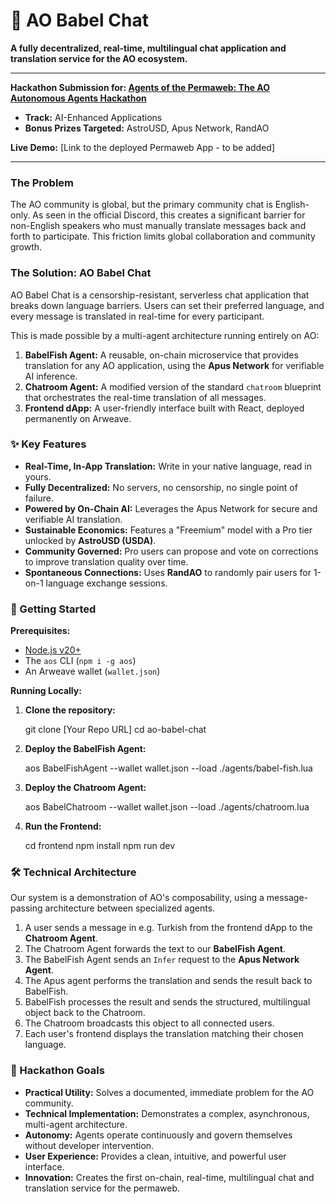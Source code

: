 # 🤖 AO Babel Chat

**A fully decentralized, real-time, multilingual chat application and translation service for the AO ecosystem.**

---

**Hackathon Submission for: [Agents of the Permaweb: The AO Autonomous Agents Hackathon](https://example.com/hackathon-link)**

-   **Track:** AI-Enhanced Applications
-   **Bonus Prizes Targeted:** AstroUSD, Apus Network, RandAO

**Live Demo:** [Link to the deployed Permaweb App - to be added]

---

### The Problem

The AO community is global, but the primary community chat is English-only. As seen in the official Discord, this creates a significant barrier for non-English speakers who must manually translate messages back and forth to participate. This friction limits global collaboration and community growth.

### The Solution: AO Babel Chat

AO Babel Chat is a censorship-resistant, serverless chat application that breaks down language barriers. Users can set their preferred language, and every message is translated in real-time for every participant.

This is made possible by a multi-agent architecture running entirely on AO:

1.  **BabelFish Agent:** A reusable, on-chain microservice that provides translation for any AO application, using the **Apus Network** for verifiable AI inference.
2.  **Chatroom Agent:** A modified version of the standard `chatroom` blueprint that orchestrates the real-time translation of all messages.
3.  **Frontend dApp:** A user-friendly interface built with React, deployed permanently on Arweave.

### ✨ Key Features

*   **Real-Time, In-App Translation:** Write in your native language, read in yours.
*   **Fully Decentralized:** No servers, no censorship, no single point of failure.
*   **Powered by On-Chain AI:** Leverages the Apus Network for secure and verifiable AI translation.
*   **Sustainable Economics:** Features a "Freemium" model with a Pro tier unlocked by **AstroUSD (USDA)**.
*   **Community Governed:** Pro users can propose and vote on corrections to improve translation quality over time.
*   **Spontaneous Connections:** Uses **RandAO** to randomly pair users for 1-on-1 language exchange sessions.

### 🚀 Getting Started

**Prerequisites:**
*   [Node.js v20+](https://nodejs.org/)
*   The `aos` CLI (`npm i -g aos`)
*   An Arweave wallet (`wallet.json`)

**Running Locally:**

1.  **Clone the repository:**

    git clone [Your Repo URL]
    cd ao-babel-chat
 

2.  **Deploy the BabelFish Agent:**
  
    aos BabelFishAgent --wallet wallet.json --load ./agents/babel-fish.lua


3.  **Deploy the Chatroom Agent:**
    
    aos BabelChatroom --wallet wallet.json --load ./agents/chatroom.lua


4.  **Run the Frontend:**
   
    cd frontend
    npm install
    npm run dev
    

### 🛠️ Technical Architecture

Our system is a demonstration of AO's composability, using a message-passing architecture between specialized agents.

1.  A user sends a message in e.g. Turkish from the frontend dApp to the **Chatroom Agent**.
2.  The Chatroom Agent forwards the text to our **BabelFish Agent**.
3.  The BabelFish Agent sends an `Infer` request to the **Apus Network Agent**.
4.  The Apus agent performs the translation and sends the result back to BabelFish.
5.  BabelFish processes the result and sends the structured, multilingual object back to the Chatroom.
6.  The Chatroom broadcasts this object to all connected users.
7.  Each user's frontend displays the translation matching their chosen language.

### 🌟 Hackathon Goals

*   **Practical Utility:** Solves a documented, immediate problem for the AO community.
*   **Technical Implementation:** Demonstrates a complex, asynchronous, multi-agent architecture.
*   **Autonomy:** Agents operate continuously and govern themselves without developer intervention.
*   **User Experience:** Provides a clean, intuitive, and powerful user interface.
*   **Innovation:** Creates the first on-chain, real-time, multilingual chat and translation service for the permaweb.
